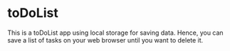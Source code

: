 # toDoList

This is a toDoList app using local storage
for saving data. Hence, you can save a list of tasks
on your web browser until you want to delete it.
